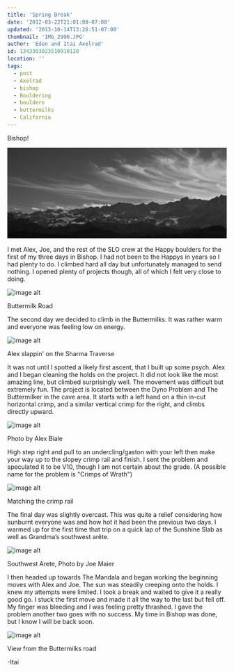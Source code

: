 ```yaml
---
title: 'Spring Break'
date: '2012-03-22T21:01:00-07:00'
updated: '2013-10-14T13:26:51-07:00'
thumbnail: 'IMG_2990.JPG'
author: 'Eden and Itai Axelrad'
id: 1343303023510910120
location: ''
tags:
  - post
  - Axelrad
  - bishop
  - Bouldering
  - boulders
  - buttermilks
  - California
---
```

Bishop!

![image alt](/images/IMG_2990.JPG)

I met Alex, Joe, and the rest of the SLO crew at the Happy boulders for the first of my three days in Bishop. I had not been to the Happys in years so I had plenty to do. I climbed hard all day but unfortunately managed to send nothing. I opened plenty of projects though, all of which I felt very close to doing.

![image alt](/images/IMG_3065.JPG)

Buttermilk Road

The second day we decided to climb in the Buttermilks. It was rather warm and everyone was feeling low on energy. 

![image alt](/images/IMG_3038.jpg)

Alex slappin' on the Sharma Traverse

It was not until I spotted a likely first ascent, that I built up some psych. Alex and I began cleaning the holds on the project. It did not look like the most amazing line, but climbed surprisingly well. The movement was difficult but extremely fun. The project is located between the Dyno Problem and The Buttermilker in the cave area. It starts with a left hand on a thin in-cut horizontal crimp, and a similar vertical crimp for the right, and climbs directly upward. 

![image alt](/images/IMG_3014.jpg)

Photo by Alex Biale

High step right and pull to an undercling/gaston with your left then make your way up to the slopey crimp rail and finish. I sent the problem and speculated it to be V10, though I am not certain about the grade. (A possible name for the problem is "Crimps of Wrath") 

![image alt](/images/IMG_3019.jpg)

Matching the crimp rail

The final day was slightly overcast. This was quite a relief considering how sunburnt everyone was and how hot it had been the previous two days. I warmed up for the first time that trip on a quick lap of the Sunshine Slab as well as Grandma’s southwest arête. 

![image alt](/images/IMG_3073.JPG)

Southwest Arete, Photo by Joe Maier

I then headed up towards The Mandala and began working the beginning moves with Alex and Joe. The sun was steadily creeping onto the holds. I knew my attempts were limited. I took a break and waited to give it a really good go. I stuck the first move and made it all the way to the last but fell off. My finger was bleeding and I was feeling pretty thrashed. I gave the problem another two goes with no success.
My time in Bishop was done, but I know I will be back soon.

![image alt](/images/IMG_3086.JPG)

View from the Buttermilks road

-Itai
